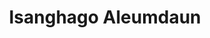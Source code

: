 --- 
title: "Isanghago Aleumdaun"
publishdate: "2019-1-18T16:48:46+02:00"
src: "https://365manga.net/manga/isanghago-aleumdaun"
image: "https://data.365manga.net/images/thumbnails/32468-isanghago-aleumdaun.jpg"
description: " The secret behind the goblin's wife who appears once every one thousand years....
By the author of Flow."
---